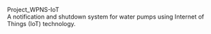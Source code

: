 Project_WPNS-IoT\
A notification and shutdown system for water pumps using Internet of Things (IoT) technology.
